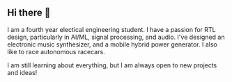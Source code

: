 ## Hi there 👋
I am a fourth year electical engineering student. I have a passion for RTL design, particularly in AI/ML, signal processing, and audio. I've designed an electronic music synthesizer, and a mobile hybrid power generator. I also like to race autonomous racecars.

I am still learning about everything, but I am always open to new projects and ideas!
